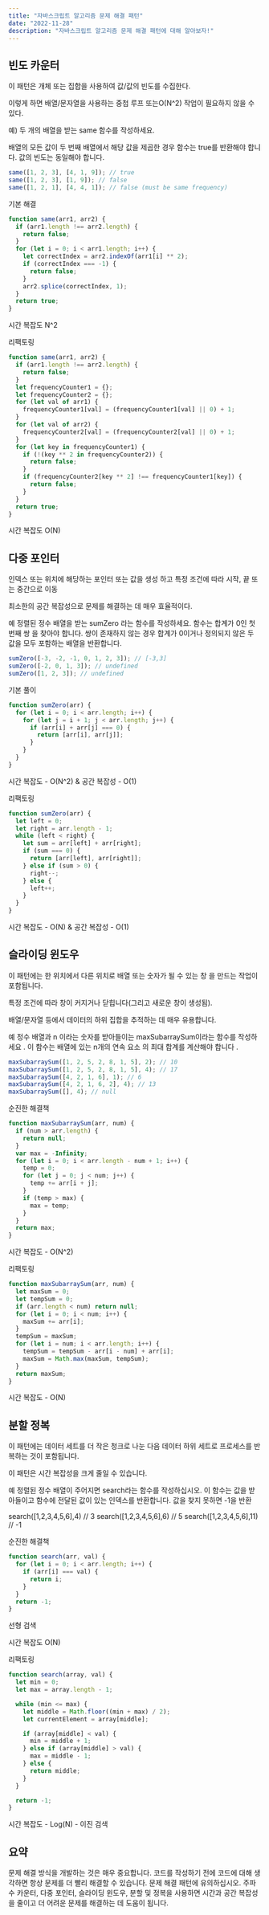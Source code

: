 ```yaml
---
title: "자바스크립트 알고리즘 문제 해결 패턴"
date: "2022-11-28"
description: "자바스크립트 알고리즘 문제 해결 패턴에 대해 알아보자!"
---
```


## 빈도 카운터

이 패턴은 개체 또는 집합을 사용하여 값/값의 빈도를 수집한다.

이렇게 하면 배열/문자열을 사용하는 중첩 루프 또는O(N^2) 작업이 필요하지 않을 수 있다.

예)
두 개의 배열을 받는 same 함수를 작성하세요.

배열의 모든 값이 두 번째 배열에서 해당 값을 제곱한 경우 함수는 true를 반환해야 합니다. 값의 빈도는 동일해야 합니다.

```js
same([1, 2, 3], [4, 1, 9]); // true
same([1, 2, 3], [1, 9]); // false
same([1, 2, 1], [4, 4, 1]); // false (must be same frequency)
```

기본 해결

```js
function same(arr1, arr2) {
  if (arr1.length !== arr2.length) {
    return false;
  }
  for (let i = 0; i < arr1.length; i++) {
    let correctIndex = arr2.indexOf(arr1[i] ** 2);
    if (correctIndex === -1) {
      return false;
    }
    arr2.splice(correctIndex, 1);
  }
  return true;
}
```

시간 복잡도 N^2

리팩토링

```js
function same(arr1, arr2) {
  if (arr1.length !== arr2.length) {
    return false;
  }
  let frequencyCounter1 = {};
  let frequencyCounter2 = {};
  for (let val of arr1) {
    frequencyCounter1[val] = (frequencyCounter1[val] || 0) + 1;
  }
  for (let val of arr2) {
    frequencyCounter2[val] = (frequencyCounter2[val] || 0) + 1;
  }
  for (let key in frequencyCounter1) {
    if (!(key ** 2 in frequencyCounter2)) {
      return false;
    }
    if (frequencyCounter2[key ** 2] !== frequencyCounter1[key]) {
      return false;
    }
  }
  return true;
}
```

시간 복잡도 O(N)

## 다중 포인터

인덱스 또는 위치에 해당하는 포인터 또는 값을 생성 하고 특정 조건에 따라 시작, 끝 또는 중간으로 이동

최소한의 공간 복잡성으로 문제를 해결하는 데 매우 효율적이다.

예
정렬된 정수 배열을 받는 sumZero 라는 함수를 작성하세요. 함수는 합계가 0인 첫 번째 쌍 을 찾아야 합니다.
쌍이 존재하지 않는 경우 합계가 0이거나 정의되지 않은 두 값을 모두 포함하는 배열을 반환합니다.

```js
sumZero([-3, -2, -1, 0, 1, 2, 3]); // [-3,3]
sumZero([-2, 0, 1, 3]); // undefined
sumZero([1, 2, 3]); // undefined
```

기본 풀이

```js
function sumZero(arr) {
  for (let i = 0; i < arr.length; i++) {
    for (let j = i + 1; j < arr.length; j++) {
      if (arr[i] + arr[j] === 0) {
        return [arr[i], arr[j]];
      }
    }
  }
}
```

시간 복잡도 - O(N^2) & 공간 복잡성 - O(1)

리팩토링

```js
function sumZero(arr) {
  let left = 0;
  let right = arr.length - 1;
  while (left < right) {
    let sum = arr[left] + arr[right];
    if (sum === 0) {
      return [arr[left], arr[right]];
    } else if (sum > 0) {
      right--;
    } else {
      left++;
    }
  }
}
```

시간 복잡도 - O(N) & 공간 복잡성 - O(1)

## 슬라이딩 윈도우

이 패턴에는 한 위치에서 다른 위치로 배열 또는 숫자가 될 수 있는 창 을 만드는 작업이 포함됩니다.

특정 조건에 따라 창이 커지거나 닫힙니다(그리고 새로운 창이 생성됨).

배열/문자열 등에서 데이터의 하위 집합을 추적하는 데 매우 유용합니다.

예
정수 배열과 n 이라는 숫자를 받아들이는 maxSubarraySum이라는 함수를 작성하세요 . 이 함수는 배열에 있는 n개의 연속 요소 의 최대 합계를 계산해야 합니다 .

```js
maxSubarraySum([1, 2, 5, 2, 8, 1, 5], 2); // 10
maxSubarraySum([1, 2, 5, 2, 8, 1, 5], 4); // 17
maxSubarraySum([4, 2, 1, 6], 1); // 6
maxSubarraySum([4, 2, 1, 6, 2], 4); // 13
maxSubarraySum([], 4); // null
```

순진한 해결책

```js
function maxSubarraySum(arr, num) {
  if (num > arr.length) {
    return null;
  }
  var max = -Infinity;
  for (let i = 0; i < arr.length - num + 1; i++) {
    temp = 0;
    for (let j = 0; j < num; j++) {
      temp += arr[i + j];
    }
    if (temp > max) {
      max = temp;
    }
  }
  return max;
}
```

시간 복잡도 - O(N^2)

리팩토링

```js
function maxSubarraySum(arr, num) {
  let maxSum = 0;
  let tempSum = 0;
  if (arr.length < num) return null;
  for (let i = 0; i < num; i++) {
    maxSum += arr[i];
  }
  tempSum = maxSum;
  for (let i = num; i < arr.length; i++) {
    tempSum = tempSum - arr[i - num] + arr[i];
    maxSum = Math.max(maxSum, tempSum);
  }
  return maxSum;
}
```

시간 복잡도 - O(N)

## 분할 정복

이 패턴에는 데이터 세트를 더 작은 청크로 나눈 다음 데이터 하위 세트로 프로세스를 반복하는 것이 포함됩니다.

이 패턴은 시간 복잡성을 크게 줄일 수 있습니다.

예
정렬된 정수 배열이 주어지면 search라는 함수를 작성하십시오. 이 함수는 값을 받아들이고 함수에 전달된 값이 있는 인덱스를 반환합니다. 값을 찾지 못하면 -1을 반환

search([1,2,3,4,5,6],4) // 3
search([1,2,3,4,5,6],6) // 5
search([1,2,3,4,5,6],11) // -1

순진한 해결책

```js
function search(arr, val) {
  for (let i = 0; i < arr.length; i++) {
    if (arr[i] === val) {
      return i;
    }
  }
  return -1;
}
```

선형 검색

시간 복잡도 O(N)

리팩토링

```js
function search(array, val) {
  let min = 0;
  let max = array.length - 1;

  while (min <= max) {
    let middle = Math.floor((min + max) / 2);
    let currentElement = array[middle];

    if (array[middle] < val) {
      min = middle + 1;
    } else if (array[middle] > val) {
      max = middle - 1;
    } else {
      return middle;
    }
  }

  return -1;
}
```

시간 복잡도 - Log(N) - 이진 검색

## 요약

문제 해결 방식을 개발하는 것은 매우 중요합니다.
코드를 작성하기 전에 코드에 대해 생각하면 항상 문제를 더 빨리 해결할 수 있습니다.
문제 해결 패턴에 유의하십시오.
주파수 카운터, 다중 포인터, 슬라이딩 윈도우, 분할 및 정복을 사용하면 시간과 공간 복잡성을 줄이고 더 어려운 문제를 해결하는 데 도움이 됩니다.
